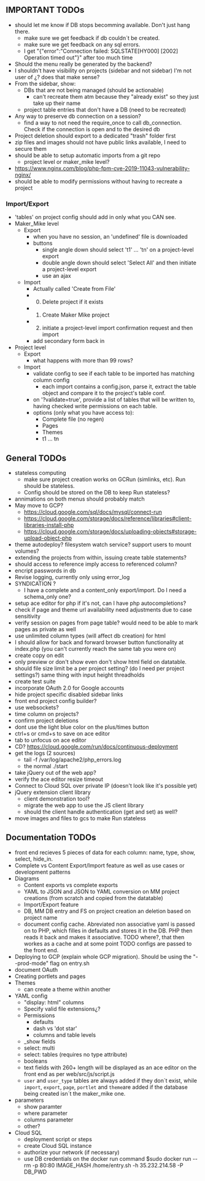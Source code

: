 ## IMPORTANT TODOs
- should let me know if DB stops becomming available. Don't just hang there.
	- make sure we get feedback if db couldn´t be created.
	- make sure we get feedback on any sql errors.
	- I get "{"error":"Connection failed: SQLSTATE[HY000] [2002] Operation timed out"}" after too much time
- Should the menu really be generated by the backend?
- I shouldn't have visibility on projects (sidebar and not sidebar) I'm not user of ¿? does that make sense?
- From the sidebar, show:
	- DBs that are not being managed (should be actionable)
		- can't recreate them atm because they "already exist" so they just take up their name
	- project table entries that don't have a DB (need to be recreated)
- Any way to preserve db connection on a session?
	- find a way to not need the require_once to call db_connection. Check if the connection is open and to the desired db
- Project deletion should export to a dedicated "trash" folder first
- zip files and images should not have public links available, I need to secure them
- should be able to setup automatic imports from a git repo
	- project level or maker_mike level?
- https://www.nginx.com/blog/php-fpm-cve-2019-11043-vulnerability-nginx/
- should be able to modify permissions without having to recreate a project

### Import/Export
- 'tables' on project config should add in only what you CAN see.
- Maker_Mike level
	- Export
		- when you have no session, an 'undefined' file is downloaded
		- buttons
			- single angle down should select 't1' ... 'tn' on a project-level export
			- double angle down should select 'Select All' and then initiate a project-level export
			- use an ajax
	- Import
		- Actually called 'Create from File'
		- 0. Delete project if it exists
		- 1. Create Maker Mike project
		- 2. initiate a project-level import confirmation request and then import
		- add secondary form back in
- Project level
	- Export
		- what happens with more than 99 rows?
	- Import 
		- validate config to see if each table to be imported has matching column config
			- each import contains a config.json, parse it, extract the table object and compare it to the project's table conf.
		- on '?validate=true', provide a list of tables that will be written to, having checked write permissions on each table.
		- options (only what you have access to):
			- Complete file (no regen)
			- Pages
			- Themes
			- t1 ... tn

## General TODOs
- stateless computing
	- make sure project creation works on GCRun (simlinks, etc). Run should be stateless.
	- Config should be stored on the DB to keep Run stateless?
- annimations on both menus should probably match
- May move to GCP?
	- https://cloud.google.com/sql/docs/mysql/connect-run
	- https://cloud.google.com/storage/docs/reference/libraries#client-libraries-install-php
	- https://cloud.google.com/storage/docs/uploading-objects#storage-upload-object-php
- theme autodeploy? filesystem watch service? support users to mount volumes?
- extending the projects from within, issuing create table statements?
- should access to reference imply access to referenced column?
- encript passwords in db
- Revise logging, currently only using error_log
- SYNDICATION ?
	- I have a complete and a content_only export/import. Do I need a schema_only one?
- setup ace editor for php if it's not, can I have php autocompletions?
- check if page and theme url availability need adjustments due to case sensitivity
- verify session on pages from page table? would need to be able to mark pages as private as well
- use unlimited column types (will affect db creation) for html
- I should allow for back and forward browser button functionality at index.php (you can't currently reach the same tab you were on)
- create copy on edit
- only preview or don't show even don't show html field on datatable.
- should file size limit be a per project setting? (do I need per project settings?) same thing with input height threadholds
- create test suite
- incorporate OAuth 2.0 for Google accounts
- hide project specific disabled sidebar links 
- front end project config builder?
- use websockets?
- time column on projects?
- confirm project deletions
- dont use the light blue color on the plus/times button
- ctrl+s or cmd+s to save on ace editor
- tab to unfocus on ace editor
- CD? https://cloud.google.com/run/docs/continuous-deployment
- get the logs (2 sources)
	- tail -f /var/log/apache2/php_errors.log
	- the normal ./start
- take jQuery out of the web app?
- verify the ace editor resize timeout
- Connect to Cloud SQL over private IP (doesn't look like it's possible yet)
- jQuery extension client library
	- client demonstration tool?
	- migrate the web app to use the JS client library
	- should the client handle authentication (get and set) as well?
- move images and files to gcs to make Run stateless

## Documentation TODOs
- front end recieves 5 pieces of data for each column: name, type, show, select, hide_in.
- Complete vs Content Export/Import feature as well as use cases or development patterns
- Diagrams
	- Content exports vs complete exports
	- YAML to JSON and JSON to YAML conversion on MM project creations (from scratch and copied from the datatable)
	- Import/Export feature
	- DB, MM DB entry and FS on project creation an deletion based on project name 
	- document config cache. Abreviated non associative yaml is passed on to PHP, which filles in defaults and stores it in the DB. PHP then reads it back and makes it associative. TODO where?, that then workes as a cache and at some point TODO configs are passed to the front end.
- Deploying to GCP (explain whole GCP migration). Should be using the "--prod-mode" flag on entry.sh
- document OAuth
- Creating portlets and pages
- Themes
	- can create a theme within another
- YAML config
	- "display: html" columns
	- Specify valid file extensions¿?
	- Permissions
		- defaults
		- dash vs 'dot star'
		- columns and table levels
	- _show fields
	- select: multi
	- select: tables (requires no type attribute)
	- booleans
	- text fields with 260+ length will be displayed as an ace editor on the front end as per web/src/js/script.js 
	- `user` and `user_type` tables are always added if they don´t exist, while `import`, `export`, `page`, `portlet` and `theme`are added if the database being created isn´t the maker_mike one.
- parameters
	- show paramter
	- where parameter
	- columns parameter
	- other?
- Cloud SQL
	- deployment script or steps
	- create Cloud SQL instance
	- authorize your network (if necessary)
	- use DB credentials on the docker run command
	$sudo docker run --rm -p 80:80 IMAGE_HASH /home/entry.sh -h 35.232.214.58 -P DB_PWD

